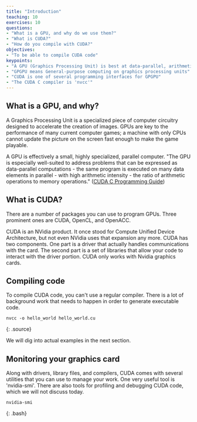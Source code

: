 ```yaml
---
title: "Introduction"
teaching: 10
exercises: 10
questions:
- "What is a GPU, and why do we use them?"
- "What is CUDA?"
- "How do you compile with CUDA?"
objectives:
- "To be able to compile CUDA code"
keypoints:
- "A GPU (Graphics Processing Unit) is best at data-parallel, arithmetic-intense calculations"
- "GPGPU means General-purpose computing on graphics processing units"
- "CUDA is one of several programming interfaces for GPGPU"
- "The CUDA C compiler is 'nvcc'"
---
```


## What is a GPU, and why?

A Graphics Processing Unit is a specialized piece of computer circuitry designed to accelerate the creation of images. 
GPUs are key to the performance of many current computer games; a machine with only CPUs cannot update the picture on the screen fast enough to make the game playable.

A GPU is effectively a small, highly specialized, parallel computer. 
"The GPU is especially well-suited to address problems that can be expressed as data-parallel computations - the same program is executed on many data elements in parallel - with high arithmetic intensity - the ratio of arithmetic operations to memory operations." (<a href="https://docs.nvidia.com/cuda/cuda-c-programming-guide/index.html">CUDA C Programming Guide</a>)

## What is CUDA?

There are a number of packages you can use to program GPUs. 
Three prominent ones are CUDA, OpenCL, and OpenACC.

CUDA is an NVidia product. It once stood for Compute Unified Device Architecture, but not even NVidia uses that expansion any more. CUDA has two components. One part is a driver that actually handles communications with the card. The second part is a set of libraries that allow your code to interact with the driver portion. CUDA only works with Nvidia graphics cards.

## Compiling code

To compile CUDA code, you can't use a regular compiler. There is a lot of background work that needs to happen in order to generate executable code. 

~~~
nvcc -o hello_world hello_world.cu
~~~
{: .source}

We will dig into actual examples in the next section.

## Monitoring your graphics card

Along with drivers, library files, and compilers, CUDA comes with several utilities that you can use to manage your work. One very useful tool is 'nvidia-smi'.
There are also tools for profiling and debugging CUDA code, which we will not discuss today.

~~~
nvidia-smi
~~~
{: .bash}
